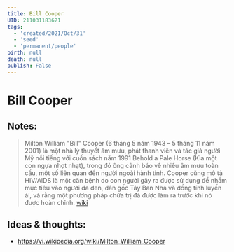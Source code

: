 ```yaml
---
title: Bill Cooper
UID: 211031183621
tags:
  - 'created/2021/Oct/31'
  - 'seed'
  - 'permanent/people'
birth: null
death: null
publish: False
---
```

# Bill Cooper

## Notes:
> Milton William "Bill" Cooper (6 tháng 5 năm 1943 – 5 tháng 11 năm 2001) là một nhà lý thuyết âm mưu, phát thanh viên và tác giả người Mỹ nổi tiếng với cuốn sách năm 1991 Behold a Pale Horse (Kìa một con ngựa nhợt nhạt), trong đó ông cảnh báo về nhiều âm mưu toàn cầu, một số liên quan đến người ngoài hành tinh. Cooper cũng mô tả HIV/AIDS là một căn bệnh do con người gây ra được sử dụng để nhắm mục tiêu vào người da đen, dân gốc Tây Ban Nha và đồng tính luyến ái, và rằng một phương pháp chữa trị đã được làm ra trước khi nó được hoàn chỉnh. [wiki](https://vi.wikipedia.org/wiki/Milton_William_Cooper)

## Ideas & thoughts:
- https://vi.wikipedia.org/wiki/Milton_William_Cooper
